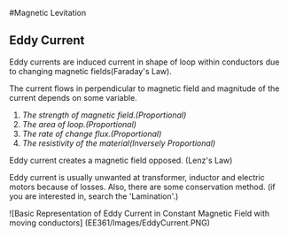 #Magnetic Levitation

## Eddy Current
Eddy currents are induced current in shape of loop within conductors due to changing magnetic fields(Faraday's Law).

The current flows in perpendicular to magnetic field and magnitude of the current depends on some variable.
   1. *The strength of magnetic field.(Proportional)*
   2. *The area of loop.(Proportional)*
   3. *The rate of change flux.(Proportional)*
   4. *The resistivity of the material(Inversely Proportional)*


Eddy current creates a magnetic field opposed. (Lenz's Law)

Eddy current is usually unwanted at transformer, inductor and electric motors because of losses. Also, there are some conservation method. (if you are interested in, search the 'Lamination'.)

![Basic Representation of Eddy Current in Constant Magnetic Field with moving conductors] (EE361/Images/EddyCurrent.PNG)

